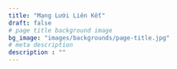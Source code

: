 ```yaml
---
title: "Mạng Lưới Liên Kết"
draft: false
# page title background image
bg_image: "images/backgrounds/page-title.jpg"
# meta description
description : ""
---
```


